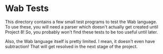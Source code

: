 # Wab Tests

This directory contains a few small test programs to test the Wab language.
To use these, you will need a parser which doesn't actually get created until
Project 8!   So, you probably won't find these tests to be too useful until
later.

Also, the Wab language itself is pretty limited.  I mean, it doesn't even have
subtraction!  That will get resolved in the next stage of the project.

